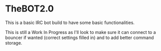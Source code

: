 # TheBOT2.0

This is a basic IRC bot build to have some basic functionalities.

This is still a Work In Progress as I'll look to make sure it can connect to a bouncer if wanted (correct settings filled in) and to add better command storage.
